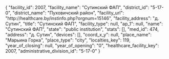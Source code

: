 {
    "facility_id": 2007,
    "facility_name": "Сутинский ФАП",
    "district_id": "5-17-0",
    "district_name": "Пуховичский район",
    "facility_url": "http:\/\/healthcare.by\/instinfo.php?orgnum=15146",
    "facility_address": "д. Сутин",
    "title": "Сутинский ФАП",
    "facility_type": null,
    "ap_1": null,
    "name": "Сутинский ФАП",
    "state": "public institution",
    "stats": [],
    "med_id": 474,
    "address": "д. Сутин",
    "devices": [],
    "coord_x_y": null,
    "place_name": "Марьина Горка",
    "place_type": "city",
    "localties_key": 119,
    "year_of_closing": null,
    "year_of_opening": "0",
    "healthcare_facility_key": 2007,
    "administrative_division_id": "5-17-0"
}